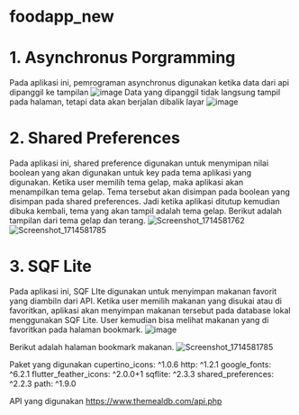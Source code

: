 # foodapp_new

# 1. Asynchronus Porgramming
Pada aplikasi ini, pemrograman asynchronus digunakan ketika data dari api dipanggil ke tampilan
![image](https://github.com/Adyatmaa/food-app-new/assets/139423303/ae346643-9151-48dc-81a8-1549f082c570)
Data yang dipanggil tidak langsung tampil pada halaman, tetapi data akan berjalan dibalik layar 
![image](https://github.com/Adyatmaa/food-app-new/assets/139423303/e400cbf1-2e2d-47b5-8447-411b304d045d)


# 2. Shared Preferences
Pada aplikasi ini, shared preference digunakan untuk menymipan nilai boolean yang akan digunakan untuk key pada tema aplikasi yang digunakan. Ketika user memilih tema gelap, maka aplikasi akan menampilkan tema gelap. Tema tersebut akan disimpan pada boolean yang disimpan pada shared preferences. Jadi ketika aplikasi ditutup kemudian dibuka kembali, tema yang akan tampil adalah tema gelap.
Berikut adalah tampilan dari tema gelap dan terang.
![Screenshot_1714581762](https://github.com/Adyatmaa/food-app-new/assets/139423303/16fe4373-1896-4d53-a289-d10d4f41e6ce)
![Screenshot_1714581785](https://github.com/Adyatmaa/food-app-new/assets/139423303/88e5c941-0817-4575-8c54-bc2137826f8d)


# 3. SQF Lite
Pada aplikasi ini, SQF LIte digunakan untuk menyimpan makanan favorit yang diambiln dari API. Ketika user memilih makanan yang disukai atau di favoritkan, aplikasi akan menyimpan makanan tersebut pada database lokal menggunakan SQF Lite. User kemudian bisa melihat makanan yang di favoritkan pada halaman bookmark.
![image](https://github.com/Adyatmaa/food-app-new/assets/139423303/4997303e-4a9c-46f0-a0f0-e6000da0123d)

Berikut adalah halaman bookmark makanan.
![Screenshot_1714581785](https://github.com/Adyatmaa/food-app-new/assets/139423303/68ae6684-c803-4ee2-8d06-923f6d07ecd5)



Paket yang digunakan
cupertino_icons: ^1.0.6
http: ^1.2.1
google_fonts: ^6.2.1
flutter_feather_icons: ^2.0.0+1
sqflite: ^2.3.3
shared_preferences: ^2.2.3
path: ^1.9.0

API yang digunakan
https://www.themealdb.com/api.php 

